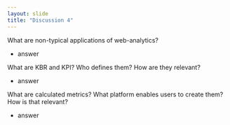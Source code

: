 ```yaml
---
layout: slide
title: "Discussion 4"
---
```

What are non-typical applications of web-analytics?
- answer

What are KBR and KPI? Who defines them? How are they relevant?
- answer

What are calculated metrics? What platform enables users to create them? How is that relevant?
- answer
